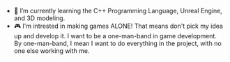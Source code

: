 - 🌱 I’m currently learning the C++ Programming Language, Unreal Engine, and 3D modeling.
- 🎮 I'm intrested in making games ALONE! That means don't pick my idea up and develop it. I want to be a one-man-band in game development. By one-man-band, I mean I want to do 
everything in the project, with no one else working with me.
